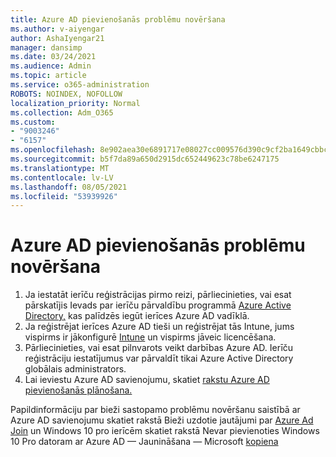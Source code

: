 ```yaml
---
title: Azure AD pievienošanās problēmu novēršana
ms.author: v-aiyengar
author: AshaIyengar21
manager: dansimp
ms.date: 03/24/2021
ms.audience: Admin
ms.topic: article
ms.service: o365-administration
ROBOTS: NOINDEX, NOFOLLOW
localization_priority: Normal
ms.collection: Adm_O365
ms.custom:
- "9003246"
- "6157"
ms.openlocfilehash: 8e902aea30e6891717e08027cc009576d390c9cf2ba1649cbbc68d64883937f8
ms.sourcegitcommit: b5f7da89a650d2915dc652449623c78be6247175
ms.translationtype: MT
ms.contentlocale: lv-LV
ms.lasthandoff: 08/05/2021
ms.locfileid: "53939926"
---
```

# <a name="troubleshoot-azure-ad-join-issues"></a>Azure AD pievienošanās problēmu novēršana

1. Ja iestatāt ierīču reģistrācijas pirmo reizi, pārliecinieties, vai esat pārskatījis Ievads par ierīču pārvaldību programmā [Azure Active Directory,](https://docs.microsoft.com/azure/active-directory/devices/overview) kas palīdzēs iegūt ierīces Azure AD vadīklā. 
1. Ja reģistrējat ierīces Azure AD tieši un reģistrējat tās Intune, jums vispirms ir jākonfigurē [Intune](https://docs.microsoft.com/mem/intune/enrollment/device-enrollment) un vispirms jāveic licencēšana. [](https://docs.microsoft.com/mem/intune/fundamentals/licenses-assign)
1. Pārliecinieties, vai esat pilnvarots veikt darbības Azure AD. Ierīču reģistrāciju iestatījumus var pārvaldīt tikai Azure Active Directory globālais administrators.
1. Lai ieviestu Azure AD savienojumu, skatiet [rakstu Azure AD pievienošanās plānošana.](https://docs.microsoft.com/azure/active-directory/devices/azureadjoin-plan)

Papildinformāciju par bieži sastopamo problēmu novēršanu saistībā ar Azure AD savienojumu skatiet rakstā Bieži uzdotie jautājumi par [Azure Ad Join](https://docs.microsoft.com/azure/active-directory/devices/faq#azure-ad-join-faq) un Windows 10 pro ierīcēm skatiet rakstā Nevar pievienoties Windows 10 Pro datoram ar Azure AD — Jaunināšana — Microsoft [kopiena](https://answers.microsoft.com/en-us/msoffice/forum/msoffice_install-mso_win10-mso_365hp/unable-to-join-windows-10-pro-machine-to-azure-ad/abb1ca7d-b317-45ec-a628-e1c10eae2900)
